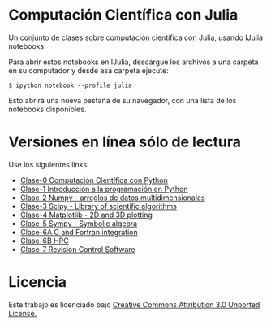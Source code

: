 Computación Científica con Julia
============================================

Un conjunto de clases sobre computación científica con Julia, usando IJulia notebooks.

Para abrir estos notebooks en IJulia, descargue los archivos a una carpeta en su computador y desde esa carpeta ejecute:

    $ ipython notebook --profile julia

Esto abrirá una nueva pestaña de su navegador, con una lista de los notebooks disponibles.

Versiones en línea sólo de lectura
=========================

Use los siguientes links:

* [Clase-0 Computación Científica con Python](http://goo.gl/OF4CBr)
* [Clase-1 Introducción a la programación en Python](http://goo.gl/7fcRCH)
* [Clase-2 Numpy - arreglos de datos multidimensionales](http://goo.gl/vZNyR7)
* [Clase-3 Scipy - Library of scientific algorithms](http://goo.gl/MsVkUN)
* [Clase-4 Matplotlib - 2D and 3D plotting](http://goo.gl/Tgh09r)
* [Clase-5 Sympy - Symbolic algebra](http://goo.gl/TksDJj)
* [Clase-6A C and Fortran integration](http://goo.gl/WSJLYL)
* [Clase-6B HPC](http://goo.gl/xBZKAf)
* [Clase-7 Revision Control Software](http://goo.gl/k2NVG4)


Licencia
=======

Este trabajo es licenciado bajo [Creative Commons Attribution 3.0 Unported License.](http://creativecommons.org/licenses/by/3.0/deed.es)
